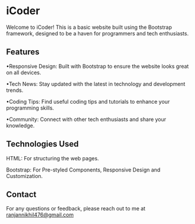 
# iCoder

Welcome to iCoder! This is a basic website built using the Bootstrap framework, designed to be a haven for programmers and tech enthusiasts.

## Features
•Responsive Design: Built with Bootstrap to ensure the website looks great on all devices.

•Tech News: Stay updated with the latest in technology and development trends.

•Coding Tips: Find useful coding tips and tutorials to enhance your programming skills.

•Community: Connect with other tech enthusiasts and share your knowledge.

## Technologies Used
HTML: For structuring the web pages.

Bootstrap: For Pre-styled Components, Responsive Design and  Customization.
## Contact
For any questions or feedback, please reach out to me at       ranjannikhil476@gmail.com

